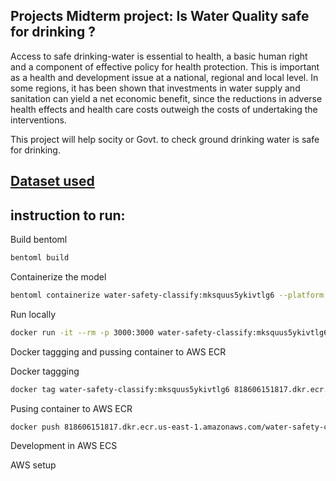 ## Projects Midterm project: Is Water Quality safe for drinking ?
Access to safe drinking-water is essential to health, a basic human right and a component of effective policy for health protection. This is important as a health and development issue at a national, regional and local level. In some regions, it has been shown that investments in water supply and sanitation can yield a net economic benefit, since the reductions in adverse health effects and health care costs outweigh the costs of undertaking the interventions.

This project will help socity or Govt. to check ground drinking water is safe for drinking.

##  [Dataset used](https://www.kaggle.com/datasets/adityakadiwal/water-potability)


## instruction to run:

Build bentoml 
```sh
bentoml build
```

Containerize the model
```sh
bentoml containerize water-safety-classify:mksquus5ykivtlg6 --platform linux/amd64
```

Run locally
```sh
docker run -it --rm -p 3000:3000 water-safety-classify:mksquus5ykivtlg6
```

Docker taggging and pussing container to AWS ECR

Docker taggging
```sh
docker tag water-safety-classify:mksquus5ykivtlg6 818606151817.dkr.ecr.us-east-1.amazonaws.com/water-safety-classify:latest
```

Pusing container to AWS ECR
```sh
docker push 818606151817.dkr.ecr.us-east-1.amazonaws.com/water-safety-classify:latest
```

Development in AWS ECS 


AWS setup 









